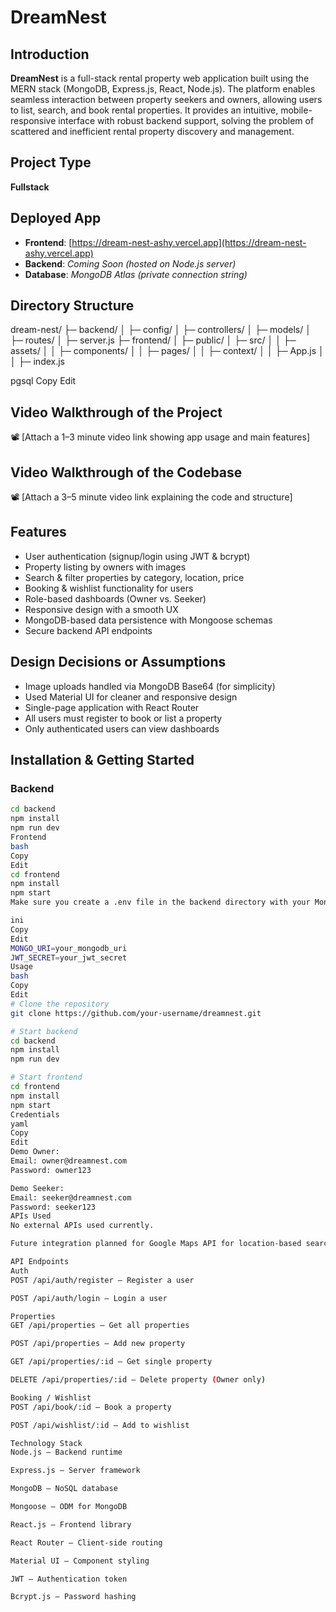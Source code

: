 # DreamNest

## Introduction
**DreamNest** is a full-stack rental property web application built using the MERN stack (MongoDB, Express.js, React, Node.js). The platform enables seamless interaction between property seekers and owners, allowing users to list, search, and book rental properties. It provides an intuitive, mobile-responsive interface with robust backend support, solving the problem of scattered and inefficient rental property discovery and management.

## Project Type
**Fullstack**

## Deployed App
- **Frontend**: [https://dream-nest-ashy.vercel.app](https://dream-nest-ashy.vercel.app)
- **Backend**: _Coming Soon (hosted on Node.js server)_
- **Database**: _MongoDB Atlas (private connection string)_

## Directory Structure
dream-nest/
├─ backend/
│ ├─ config/
│ ├─ controllers/
│ ├─ models/
│ ├─ routes/
│ ├─ server.js
├─ frontend/
│ ├─ public/
│ ├─ src/
│ │ ├─ assets/
│ │ ├─ components/
│ │ ├─ pages/
│ │ ├─ context/
│ │ ├─ App.js
│ │ ├─ index.js

pgsql
Copy
Edit

## Video Walkthrough of the Project
📽️ [Attach a 1–3 minute video link showing app usage and main features]

## Video Walkthrough of the Codebase
📽️ [Attach a 3–5 minute video link explaining the code and structure]

## Features

- User authentication (signup/login using JWT & bcrypt)
- Property listing by owners with images
- Search & filter properties by category, location, price
- Booking & wishlist functionality for users
- Role-based dashboards (Owner vs. Seeker)
- Responsive design with a smooth UX
- MongoDB-based data persistence with Mongoose schemas
- Secure backend API endpoints

## Design Decisions or Assumptions

- Image uploads handled via MongoDB Base64 (for simplicity)
- Used Material UI for cleaner and responsive design
- Single-page application with React Router
- All users must register to book or list a property
- Only authenticated users can view dashboards

## Installation & Getting Started

### Backend
```bash
cd backend
npm install
npm run dev
Frontend
bash
Copy
Edit
cd frontend
npm install
npm start
Make sure you create a .env file in the backend directory with your MongoDB URI and JWT secret:

ini
Copy
Edit
MONGO_URI=your_mongodb_uri
JWT_SECRET=your_jwt_secret
Usage
bash
Copy
Edit
# Clone the repository
git clone https://github.com/your-username/dreamnest.git

# Start backend
cd backend
npm install
npm run dev

# Start frontend
cd frontend
npm install
npm start
Credentials
yaml
Copy
Edit
Demo Owner:
Email: owner@dreamnest.com
Password: owner123

Demo Seeker:
Email: seeker@dreamnest.com
Password: seeker123
APIs Used
No external APIs used currently.

Future integration planned for Google Maps API for location-based searches.

API Endpoints
Auth
POST /api/auth/register – Register a user

POST /api/auth/login – Login a user

Properties
GET /api/properties – Get all properties

POST /api/properties – Add new property

GET /api/properties/:id – Get single property

DELETE /api/properties/:id – Delete property (Owner only)

Booking / Wishlist
POST /api/book/:id – Book a property

POST /api/wishlist/:id – Add to wishlist

Technology Stack
Node.js – Backend runtime

Express.js – Server framework

MongoDB – NoSQL database

Mongoose – ODM for MongoDB

React.js – Frontend library

React Router – Client-side routing

Material UI – Component styling

JWT – Authentication token

Bcrypt.js – Password hashing
